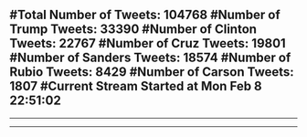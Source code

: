 #Total Number of Tweets: 104768 
#Number of Trump Tweets: 33390
#Number of Clinton Tweets: 22767
#Number of Cruz Tweets: 19801
#Number of Sanders Tweets: 18574
#Number of Rubio Tweets: 8429
#Number of Carson Tweets: 1807
#Current Stream Started at Mon Feb  8 22:51:02
---
---
---
